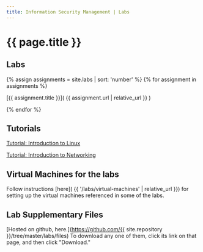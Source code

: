 ```yaml
---
title: Information Security Management | Labs
---
```

 
# {{ page.title }}
 
 
## Labs

{% assign assignments = site.labs | sort: 'number' %}
{% for assignment in assignments %} 

[{{ assignment.title }}]( {{ assignment.url | relative_url }} )

{% endfor %}


## Tutorials

[Tutorial: Introduction to Linux](/security-assignments/intro-to-linux.html)

[Tutorial: Introduction to Networking](/security-assignments/intro-to-networking.html)

## Virtual Machines for the labs

Follow instructions [here]( {{ '/labs/virtual-machines' | relative_url }}) for setting up the virtual machines referenced in some of the labs.


## Lab Supplementary Files

[Hosted on github, here.](https://github.com/{{ site.repository }}/tree/master/labs/files) To download any one of them, click its link
on that page, and then click "Download." 
